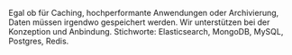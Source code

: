 Egal ob für Caching, hochperformante Anwendungen oder Archivierung, Daten müssen irgendwo gespeichert werden. Wir unterstützen bei der Konzeption und Anbindung.
Stichworte: Elasticsearch, MongoDB, MySQL, Postgres, Redis.
